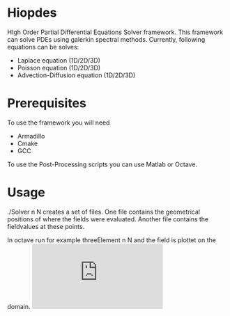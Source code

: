 # Hiopdes
HIgh Order Partial Differential Equations Solver framework.
This framework can solve PDEs using galerkin spectral methods.
Currently, following equations can be solves:
- Laplace equation (1D/2D/3D)
- Poisson equation (1D/2D/3D)
- Advection-Diffusion equation (1D/2D/3D)

# Prerequisites
To use the framework you will need
- Armadillo
- Cmake
- GCC

To use the Post-Processing scripts you can use Matlab or Octave.

# Usage
./Solver n N creates a set of files. One file contains the geometrical positions of where the fields were evaluated. Another file contains the fieldvalues at these points.

In octave run for example threeElement n N and the field is plottet on the domain.
![alt text](https://raw.githubusercontent.com/CBach94/Hiopdes/blob/master/Data/AdvDiff.pdf)
